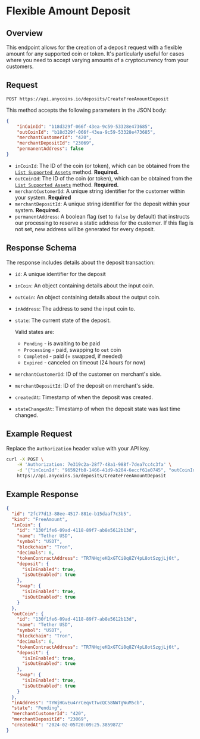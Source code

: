 # Flexible Amount Deposit

## Overview

This endpoint allows for the creation of a deposit request with a flexible amount for any supported coin or token. It's particularly useful for cases where you need to accept varying amounts of a cryptocurrency from your customers.

## Request

```plaintext
POST https://api.anycoins.io/deposits/CreateFreeAmountDeposit
```

This method accepts the following parameters in the JSON body:

```json
{
    "inCoinId": "b18d329f-066f-43ea-9c59-53328e473685",
    "outCoinId": "b18d329f-066f-43ea-9c59-53328e473685",
    "merchantCustomerId": "420",
    "merchantDepositId": "23069",
    "permanentAddress": false
}
```

- `inCoinId`: The ID of the coin (or token), which can be obtained from the [`List Supported Assets`](../info/list-supported-assets.md) method. **Required.**
- `outCoinId`: The ID of the coin (or token), which can be obtained from the [`List Supported Assets`](../info/list-supported-assets.md) method. **Required.**
- `merchantCustomerId`: A unique string identifier for the customer within your system. **Required**
- `merchantDepositId`: A unique string identifier for the deposit within your system. **Required.**
- `permanentAddress`: A boolean flag (set to `false` by default) that instructs our processing to reserve a static address for the customer. If this flag is not set, new address will be generated for every deposit.

## Response Schema

The response includes details about the deposit transaction:

- `id`: A unique identifier for the deposit
- `inCoin`: An object containing details about the input coin.
- `outCoin`: An object containing details about the output coin.
- `inAddress`: The address to send the input coin to.
- `state`: The current state of the deposit.

   Valid states are:

   - `Pending` - is awaiting to be paid
   - `Processing` - paid, swapping to `out` coin
   - `Completed` - paid (+ swapped, if needed)
   - `Expired` - canceled on timeout (24 hours for now)

- `merchantCustomerId`: ID of the customer on merchant's side.
- `merchantDepositId`: ID of the deposit on merchant's side.
- `createdAt`: Timestamp of when the deposit was created.
- `stateChangedAt`: Timestamp of when the deposit state was last time changed.

## Example Request

Replace the `Authorization` header value with your API key.

```bash
curl -X POST \
    -H 'Authorization: 7e319c2a-28f7-48a1-988f-7dea7cc4c3fa' \
    -d '{"inCoinId": "96592fb8-1466-41d9-b204-6eccf61e0745", "outCoinId": "96592fb8-1466-41d9-b204-6eccf61e0745", "merchantCustomerId": "420", "merchantDepositId": "23069"}' \
    https://api.anycoins.io/deposits/CreateFreeAmountDeposit
```

## Example Response

```json
{
  "id": "2fc77d13-88ee-4517-881e-b15daaf7c3b5",
  "kind": "FreeAmount",
  "inCoin": {
    "id": "130f1fe6-09ad-4118-89f7-ab8e5612b13d",
    "name": "Tether USD",
    "symbol": "USDT",
    "blockchain": "Tron",
    "decimals": 6,
    "tokenContractAddress": "TR7NHqjeKQxGTCi8q8ZY4pL8otSzgjLj6t",
    "deposit": {
      "isInEnabled": true,
      "isOutEnabled": true
    },
    "swap": {
      "isInEnabled": true,
      "isOutEnabled": true
    }
  },
  "outCoin": {
    "id": "130f1fe6-09ad-4118-89f7-ab8e5612b13d",
    "name": "Tether USD",
    "symbol": "USDT",
    "blockchain": "Tron",
    "decimals": 6,
    "tokenContractAddress": "TR7NHqjeKQxGTCi8q8ZY4pL8otSzgjLj6t",
    "deposit": {
      "isInEnabled": true,
      "isOutEnabled": true
    },
    "swap": {
      "isInEnabled": true,
      "isOutEnabled": true
    }
  },
  "inAddress": "TYWjHGvEu4rrCeqvtTwcQC58NWTgWuM5cb",
  "state": "Pending",
  "merchantCustomerId": "420",
  "merchantDepositId": "23069",
  "createdAt": "2024-02-05T20:09:25.385987Z"
}
```
